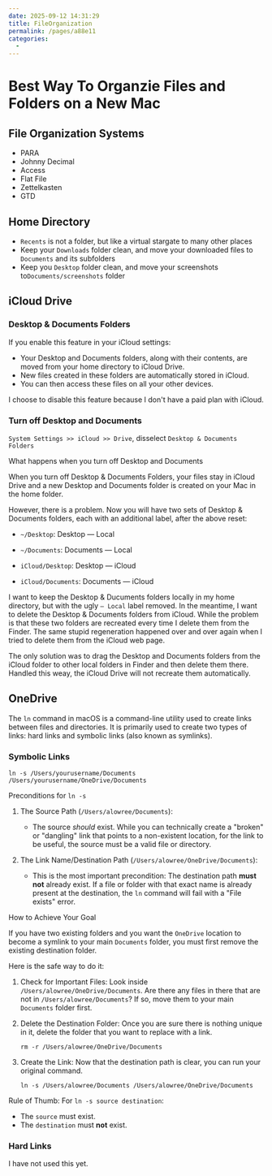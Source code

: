 ```yaml
---
date: 2025-09-12 14:31:29
title: FileOrganization
permalink: /pages/a88e11
categories:
  - 
---
```

# Best Way To Organzie Files and Folders on a New Mac

## File Organization Systems

- PARA
- Johnny Decimal
- Access
- Flat File
- Zettelkasten
- GTD

## Home Directory

- `Recents` is not a folder, but like a virtual stargate to many other places
- Keep your `Downloads` folder clean, and move your downloaded files to `Documents` and its subfolders
- Keep you `Desktop` folder clean, and move your screenshots to`Documents/screenshots` folder

## iCloud Drive

### Desktop & Documents Folders

If you enable this feature in your iCloud settings:

- Your Desktop and Documents folders, along with their contents, are moved from your home directory to iCloud Drive.
- New files created in these folders are automatically stored in iCloud.
- You can then access these files on all your other devices.

I choose to disable this feature because I don't have a paid plan with iCloud.

### Turn off Desktop and Documents

`System Settings >> iCloud >> Drive`, disselect `Desktop & Documents Folders`

What happens when you turn off Desktop and Documents

When you turn off Desktop & Documents Folders, your files stay in iCloud Drive and a new Desktop and Documents folder is created on your Mac in the home folder.

However, there is a problem. Now you will have two sets of Desktop & Documents folders, each with an additional label, after the above reset:

- `~/Desktop`: Desktop — Local
- `~/Documents`: Documents — Local

- `iCloud/Desktop`: Desktop — iCloud
- `iCloud/Documents`: Documents — iCloud

I want to keep the Desktop & Ducuments folders locally in my home directory, but with the ugly `— Local` label removed. In the meantime, I want to delete the Desktop & Documents folders from iCloud. While the problem is that these two folders are recreated every time I delete them from the Finder. The same stupid regeneration happened over and over again when I tried to delete them from the iCloud web page.

The only solution was to drag the Desktop and Documents folders from the iCloud folder to other local folders in Finder and then delete them there. Handled this weay, the iCloud Drive will not recreate them automatically.

## OneDrive

The `ln` command in macOS is a command-line utility used to create links between files and directories. It is primarily used to create two types of links: hard links and symbolic links (also known as symlinks).

### Symbolic Links

`ln -s /Users/yourusername/Documents /Users/yourusername/OneDrive/Documents`

Preconditions for `ln -s`

1.  The Source Path (`/Users/alowree/Documents`):

    - The source _should_ exist. While you can technically create a "broken" or "dangling" link that points to a non-existent location, for the link to be useful, the source must be a valid file or directory.

1.  The Link Name/Destination Path (`/Users/alowree/OneDrive/Documents`):
    - This is the most important precondition: The destination path **must not** already exist. If a file or folder with that exact name is already present at the destination, the `ln` command will fail with a "File exists" error.

How to Achieve Your Goal

If you have two existing folders and you want the `OneDrive` location to become a symlink to your main `Documents` folder, you must first remove the existing destination folder.

Here is the safe way to do it:

1.  Check for Important Files: Look inside `/Users/alowree/OneDrive/Documents`. Are there any files in there that are not in `/Users/alowree/Documents`? If so, move them to your main `Documents` folder first.

2.  Delete the Destination Folder: Once you are sure there is nothing unique in it, delete the folder that you want to replace with a link.

    `rm -r /Users/alowree/OneDrive/Documents`

3.  Create the Link: Now that the destination path is clear, you can run your original command.

    `ln -s /Users/alowree/Documents /Users/alowree/OneDrive/Documents`

Rule of Thumb: For `ln -s source destination`:

- The `source` must exist.
- The `destination` must **not** exist.

### Hard Links

I have not used this yet.
